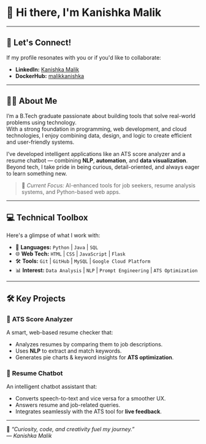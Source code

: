
# 👋 Hi there, I'm **Kanishka Malik**  
---
## 🤝 Let's Connect!

If my profile resonates with you or if you'd like to collaborate:
- **LinkedIn:** [Kanishka Malik](https://www.linkedin.com/in/kanishka-malik-27040a243/)
- **DockerHub:** [malikkanishka](https://hub.docker.com/u/malikkanishka)
---
## 🧑‍💼 About Me

I’m a B.Tech graduate passionate about building tools that solve real-world problems using technology.  
With a strong foundation in programming, web development, and cloud technologies, I enjoy combining data, design, and logic to create efficient and user-friendly systems.  

I’ve developed intelligent applications like an ATS score analyzer and a resume chatbot — combining **NLP**, **automation**, and **data visualization**.  
Beyond tech, I take pride in being curious, detail-oriented, and always eager to learn something new.

> 🎯 *Current Focus:* AI-enhanced tools for job seekers, resume analysis systems, and Python-based web apps.

---

## 💻 Technical Toolbox

Here's a glimpse of what I work with:

- 🚀 **Languages:** `Python` | `Java` | `SQL`
- 🌐 **Web Tech:** `HTML` | `CSS` | `JavaScript` | `Flask`
- 🛠️ **Tools:** `Git` | `GitHub` | `MySQL` | `Google Cloud Platform`
- 📊 **Interest:** `Data Analysis` | `NLP` | `Prompt Engineering` | `ATS Optimization`

---

## 🛠️ Key Projects

### 📌 **ATS Score Analyzer**
A smart, web-based resume checker that:
- Analyzes resumes by comparing them to job descriptions.
- Uses **NLP** to extract and match keywords.
- Generates pie charts & keyword insights for **ATS optimization**.

### 🤖 **Resume Chatbot**
An intelligent chatbot assistant that:
- Converts speech-to-text and vice versa for a smoother UX.
- Answers resume and job-related queries.
- Integrates seamlessly with the ATS tool for **live feedback**.

---

🧠 *“Curiosity, code, and creativity fuel my journey.”*  
— _Kanishka Malik_

